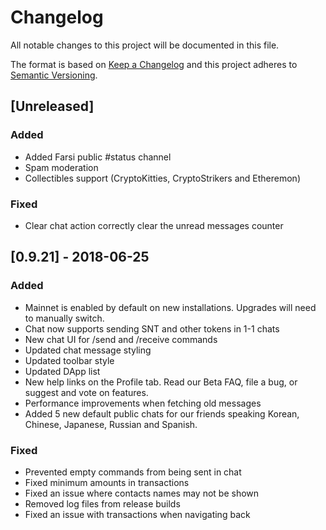 # Changelog
All notable changes to this project will be documented in this file.

The format is based on [Keep a Changelog](http://keepachangelog.com/en/1.0.0/)
and this project adheres to [Semantic Versioning](http://semver.org/spec/v2.0.0.html).

## [Unreleased]
### Added
- Added Farsi public #status channel
- Spam moderation
- Collectibles support (CryptoKitties, CryptoStrikers and Etheremon)

### Fixed
- Clear chat action correctly clear the unread messages counter

## [0.9.21] - 2018-06-25
### Added
- Mainnet is enabled by default on new installations. Upgrades will need to manually switch.
- Chat now supports sending SNT and other tokens in 1-1 chats
- New chat UI for /send and /receive commands
- Updated chat message styling
- Updated toolbar style
- Updated DApp list
- New help links on the Profile tab. Read our Beta FAQ, file a bug, or suggest and vote on features.
- Performance improvements when fetching old messages
- Added 5 new default public chats for our friends speaking Korean, Chinese, Japanese, Russian and Spanish.

### Fixed
- Prevented empty commands from being sent in chat
- Fixed minimum amounts in transactions
- Fixed an issue where contacts names may not be shown
- Removed log files from release builds
- Fixed an issue with transactions when navigating back
